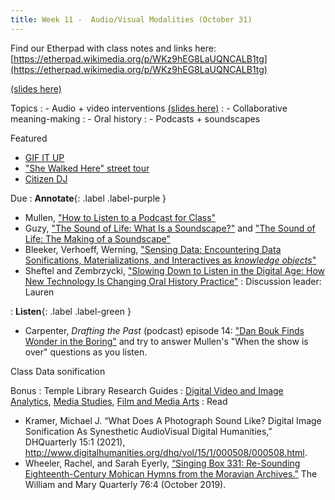 ```yaml
---
title: Week 11 -  Audio/Visual Modalities (October 31)
---
```


Find our Etherpad with class notes and links here: [https://etherpad.wikimedia.org/p/WKz9hEG8LaUQNCALB1tg](https://etherpad.wikimedia.org/p/WKz9hEG8LaUQNCALB1tg)

[(slides here)]()

Topics
: - Audio + video interventions [(slides here)](https://docs.google.com/presentation/d/e/2PACX-1vQwcsF11IBAGJled6-Rr-Ko2wIVhSjnHyFalSacJfYxFlBgkZOkTOoKJPHk_bC9abp_yYVjye12sxVM/pub?start=false&loop=false&delayms=5000)
: - Collaborative meaning-making
: - Oral history
: - Podcasts + soundscapes

Featured
- [GIF IT UP](https://gifitup.net/en/)
- ["She Walked Here" street tour](https://soundcloud.com/bflolgbtqhistory/sets/she-walked-here-street-tour)
- [Citizen DJ](https://citizen-dj.labs.loc.gov/)

Due
: **Annotate**{: .label .label-purple }
  - Mullen, ["How to Listen to a Podcast for Class"](https://abbymullen.org/how-to-listen-to-a-podcast-for-class/)
  - Guzy, ["The Sound of Life: What Is a Soundscape?"](https://folklife.si.edu/talkstory/the-sound-of-life-what-is-a-soundscape) and ["The Sound of Life: The Making of a Soundscape"](https://folklife.si.edu/talkstory/the-sound-of-life-the-making-of-a-soundscape)
  - Bleeker, Verhoeff, Werning, ["Sensing Data: Encountering Data Sonifications, Materializations, and Interactives as *knowledge objects*"](https://github.com/HIST5152/pdfs/blob/main/BleekerVerhoeffWerning_SensingData.pdf?raw=true)
  - Sheftel and Zembrzycki, ["Slowing Down to Listen in the Digital Age: How New Technology Is Changing Oral History Practice"](https://github.com/HIST5152/pdfs/blob/main/SheftelZembrzycki_SlowingDownToListen.pdf?raw=true)
: Discussion leader: Lauren

: **Listen**{: .label .label-green }
  - Carpenter, *Drafting the Past* (podcast) episode 14: ["Dan Bouk Finds Wonder in the Boring"](https://draftingthepast.com/podcast-episodes/episode-14-dan-bouk-finds-wonder-in-the-boring/) and try to answer Mullen's "When the show is over" questions as you listen.


Class
Data sonification

Bonus
: Temple Library Research Guides
    : [Digital Video and Image Analytics](https://guides.temple.edu/video-image-analysis-and-visualization), [Media Studies](https://guides.temple.edu/media), [Film and Media Arts](https://guides.temple.edu/fma)
: Read
  - Kramer, Michael J. “What Does A Photograph Sound Like? Digital Image Sonification As Synesthetic AudioVisual Digital Humanities,” DHQuarterly 15:1 (2021), http://www.digitalhumanities.org/dhq/vol/15/1/000508/000508.html.
  - Wheeler, Rachel, and Sarah Eyerly, [“Singing Box 331: Re-Sounding Eighteenth-Century Mohican Hymns from the Moravian Archives.”](https://templeu.instructure.com/courses/77336/assignments/999196) The William and Mary Quarterly 76:4 (October 2019).